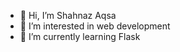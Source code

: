 - 👋 Hi, I’m Shahnaz Aqsa
- 👀 I’m interested in web development
- 🌱 I’m currently learning Flask

<!---
Shahnaz-aqsa11/Shahnaz-aqsa11 is a ✨ special ✨ repository because its `README.md` (this file) appears on your GitHub profile.
You can click the Preview link to take a look at your changes.
--->
